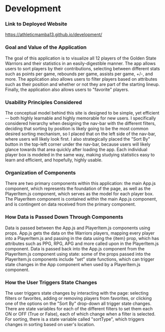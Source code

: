 # Development

### Link to Deployed Website
https://athleticmamba13.github.io/development/

### Goal and Value of the Application
The goal of this application is to visualize all
12 players of the Golden State Warriors and their 
statistics in an easily-digestible manner. The app
allows users to sort players by their contributions, 
selecting between different stats such as points per game,
rebounds per game, assists per game, +/-, and more. The
application also allows users to filter players based on 
attributes such as their position and whether or not they
are part of the starting lineup. Finally, the application
also allows users to "favorite" players. 

### Usability Principles Considered
The conceptual model behind this site is designed 
to be simple, yet efficient -- both highly learnable and
highly memorable for new users. I specifically considered
hierarchy when designing the nav-bar with the different 
filters, deciding that sorting by position is likely 
going to be the most common desired sorting mechanism, so 
I placed that on the left side of the nav-bar, where users
will likely look first. I also strategically placed the 
"Sort By" button in the top-left corner under the nav-bar, 
because users will likely glance towards that area quickly 
after loading the app. 
Each individual player box is modeled in the same way, making
studying statistics easy to learn and efficient, and hopefully, 
highly usable. 

### Organization of Components
There are two primary components within this application: the 
main App.js component, which represents the foundation of the 
page, as well as the PlayerItem.js component, which serves as 
the model for each player box. The PlayerItem component is 
contained within the main App.js component, and is contingent
on data received from the primary component. 

### How Data is Passed Down Through Components
Data is passed between the App.js and PlayerItem.js components using props.
App.js gets the data on the Warriors players, mapping every player into a
PlayerItem.js and passing in the data using the {item} prop, which has 
attributes such as PPG, RPG, APG and more called upon in the PlayerItem.js 
component.
Data is passed back into the App.js component from the PlayerItem.js component 
using state: some of the props passed into the PlayerItem.js components
include "set" state functions, which can trigger state changes in the App 
component when used by a PlayerItem.js component. 

### How the User Triggers State Changes
The user triggers state changes by interacting with the page: selecting filters 
or favorites, adding or removing players from favorites, or clicking one of the
options on the "Sort By" drop-down all trigger state changes. 
There are state variables for each of the different filters to set them each ON or
OFF (True or False), each of which change when a filter is selected. For sorting, 
there is a state variable called "sortType", which triggers changes in sorting 
based on user's location. 

